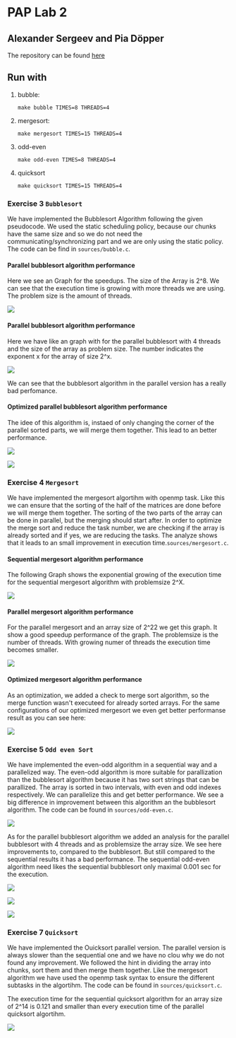 # PAP Lab 2 
## Alexander Sergeev and Pia Döpper

The repository can be found [here](https://github.com/pseusys/current/tree/master/sem10/PAP-lab2)

## Run with

1. bubble:
   ```shell
   make bubble TIMES=8 THREADS=4
   ```
2. mergesort:
   ```shell
   make mergesort TIMES=15 THREADS=4
   ```
3. odd-even
   ```shell
   make odd-even TIMES=8 THREADS=4
   ```
4. quicksort
   ```shell
   make quicksort TIMES=15 THREADS=4
   ```

### Exercise 3 `Bubblesort`
We have implemented the Bubblesort Algorithm following the given pseudocode. We used the static scheduling policy, because our chunks have the same size and so we do not need the communicating/synchronizing part and we are only using the static policy. The code can be find in `sources/bubble.c`.

#### Parallel bubblesort algorithm performance
Here we see an Graph for the speedups. The size of the Array is 2^8. We can see that the execution time is growing with more threads we are using. The problem size is the amount of threads.

![](https://i.imgur.com/2mgUold.jpg)



#### Parallel bubblesort algorithm performance
Here we have like an graph with for the parallel bubblesort with 4 threads and the size of the array as problem size. The number indicates the exponent x for the array of size 2^x.

![](https://i.imgur.com/yk1rpRz.jpg)


We can see that the bubblesort algorithm in the parallel version has a really bad perfomance. 

#### Optimized parallel bubblesort algorithm performance

The idee of this algorithm is, instaed of only changing the corner of the parallel sorted parts, we will merge them together. This lead to an better performance.

![](https://i.imgur.com/TDzIHpt.jpg)

![](https://i.imgur.com/CSmgbXv.jpg)



### Exercise 4 `Mergesort`
We have implemented the mergesort algortihm with openmp task. Like this we can ensure that the sorting of the half of the matrices are done before we will merge them together. The sorting of the two parts of the array can be done in parallel, but the merging should start after. In order to optimize the merge sort and reduce the task number, we are checking if the array is already sorted and if yes, we are reducing the tasks. The analyze shows that it leads to an small improvement in execution time.`sources/mergesort.c`.

#### Sequential mergesort algorithm performance
The following Graph shows the exponential growing of the execution time for the sequential mergesort algorithm with problemsize 2^X. 

![](https://i.imgur.com/siExATr.jpg)

#### Parallel mergesort algorithm performance
For the parallel mergesort and an array size of 2^22 we get this graph. It show a good speedup performance of the graph. The problemsize is the number of threads. With growing numer of threads the execution time becomes smaller.


![](https://i.imgur.com/hjz0tWV.jpg)


#### Optimized mergesort algorithm performance
As an optimization, we added a check to merge sort algorithm, so the merge function wasn't executeed for already sorted arrays.
For the same configurations of our optimized mergesort we even get better performanse result as you can see here:


![](https://i.imgur.com/sBlGBey.jpg)



### Exercise 5 `Odd even Sort`
We have implemented the even-odd algorithm in a sequential way and a parallelized way. 
The even-odd algorithm is more suitable for parallization than the bubblesort algorithm because it has two sort strings that can be parallized. The array is sorted in two intervals, with even and odd indexes respectively. We can parallelize this and get better performance. We see a big difference in improvement between this algorithm an the bubblesort algorithm. The code can be found in `sources/odd-even.c`.

![](https://i.imgur.com/RExZ27l.jpg)

As for the parallel bubblesort algorithm we added an analysis for the parallel bubblesort with 4 threads and as problemsize the array size. We see here improvements to, compared to the bubblesort. But still compared to the sequential results it has a bad performance. The sequential odd-even algorithm need likes the sequential bubblesort only maximal 0.001 sec for the execution. 

![](https://i.imgur.com/vTlJUaQ.jpg)


![](https://i.imgur.com/GEUANyJ.jpg)


![](https://i.imgur.com/2bDmzYw.jpg)




### Exercise 7 `Quicksort`
We have implemented the Ouicksort parallel version. The parallel version is always slower than the sequential one and we have no clou why we do not found any improvement. We followed the hint in dividing the array into chunks, sort them and then merge them together. Like the mergesort algorithm we have used the openmp task syntax to ensure the different subtasks in the algortihm. The code can be found in `sources/quicksort.c`.

The execution time for the sequential quicksort algorithm for an array size of 2^14 is 0.121 and smaller than every execution time of the parallel quicksort algortihm. 

![](https://i.imgur.com/OvhH4g5.jpg)


